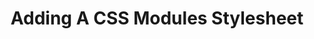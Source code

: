 ---
id: adding-a-css-modules-stylesheet
title: Adding A CSS Modules Stylesheet
sidebar_label: CSS Modules Stylesheet
sidebar_position: 2
---